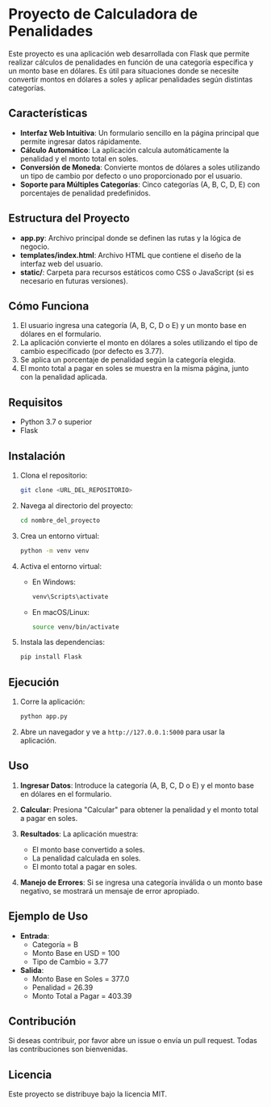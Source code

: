 # Proyecto de Calculadora de Penalidades

Este proyecto es una aplicación web desarrollada con Flask que permite realizar cálculos de penalidades en función de una categoría específica y un monto base en dólares. Es útil para situaciones donde se necesite convertir montos en dólares a soles y aplicar penalidades según distintas categorías.

## Características

- **Interfaz Web Intuitiva**: Un formulario sencillo en la página principal que permite ingresar datos rápidamente.
- **Cálculo Automático**: La aplicación calcula automáticamente la penalidad y el monto total en soles.
- **Conversión de Moneda**: Convierte montos de dólares a soles utilizando un tipo de cambio por defecto o uno proporcionado por el usuario.
- **Soporte para Múltiples Categorías**: Cinco categorías (A, B, C, D, E) con porcentajes de penalidad predefinidos.

## Estructura del Proyecto

- **app.py**: Archivo principal donde se definen las rutas y la lógica de negocio.
- **templates/index.html**: Archivo HTML que contiene el diseño de la interfaz web del usuario.
- **static/**: Carpeta para recursos estáticos como CSS o JavaScript (si es necesario en futuras versiones).

## Cómo Funciona

1. El usuario ingresa una categoría (A, B, C, D o E) y un monto base en dólares en el formulario.
2. La aplicación convierte el monto en dólares a soles utilizando el tipo de cambio especificado (por defecto es 3.77).
3. Se aplica un porcentaje de penalidad según la categoría elegida.
4. El monto total a pagar en soles se muestra en la misma página, junto con la penalidad aplicada.

## Requisitos

- Python 3.7 o superior
- Flask

## Instalación

1. Clona el repositorio:
   ```bash
   git clone <URL_DEL_REPOSITORIO>
   ```

2. Navega al directorio del proyecto:
   ```bash
   cd nombre_del_proyecto
   ```

3. Crea un entorno virtual:
   ```bash
   python -m venv venv
   ```

4. Activa el entorno virtual:
   * En Windows:
     ```bash
     venv\Scripts\activate
     ```
   * En macOS/Linux:
     ```bash
     source venv/bin/activate
     ```

5. Instala las dependencias:
   ```bash
   pip install Flask
   ```

## Ejecución

1. Corre la aplicación:
   ```bash
   python app.py
   ```

2. Abre un navegador y ve a `http://127.0.0.1:5000` para usar la aplicación.

## Uso

1. **Ingresar Datos**: Introduce la categoría (A, B, C, D o E) y el monto base en dólares en el formulario.

2. **Calcular**: Presiona "Calcular" para obtener la penalidad y el monto total a pagar en soles.

3. **Resultados**: La aplicación muestra:
   * El monto base convertido a soles.
   * La penalidad calculada en soles.
   * El monto total a pagar en soles.

4. **Manejo de Errores**: Si se ingresa una categoría inválida o un monto base negativo, se mostrará un mensaje de error apropiado.

## Ejemplo de Uso

* **Entrada**: 
  * Categoría = B
  * Monto Base en USD = 100
  * Tipo de Cambio = 3.77
* **Salida**:
  * Monto Base en Soles = 377.0
  * Penalidad = 26.39
  * Monto Total a Pagar = 403.39

## Contribución

Si deseas contribuir, por favor abre un issue o envía un pull request. Todas las contribuciones son bienvenidas.

## Licencia

Este proyecto se distribuye bajo la licencia MIT.
